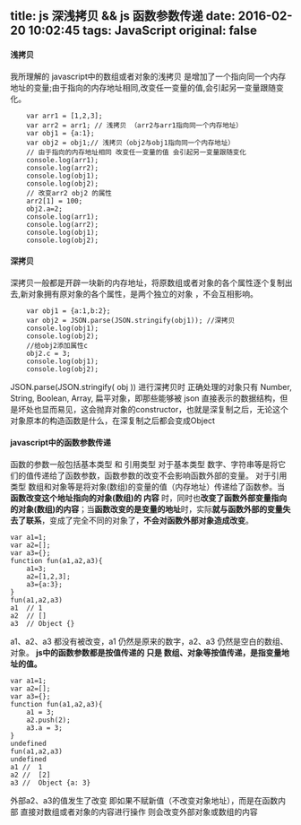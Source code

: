 title: js 深浅拷贝 &&  js 函数参数传递
date: 2016-02-20 10:02:45
tags: JavaScript
original: false
---
#### 浅拷贝
我所理解的 javascript中的数组或者对象的浅拷贝 是增加了一个指向同一个内存地址的变量;由于指向的内存地址相同,改变任一变量的值,会引起另一变量跟随变化。
<!-- more -->
        var arr1 = [1,2,3];
        var arr2 = arr1; // 浅拷贝 （arr2与arr1指向同一个内存地址）
        var obj1 = {a:1};
        var obj2 = obj1;// 浅拷贝（obj2与obj1指向同一个内存地址）
        // 由于指向的内存地址相同 改变任一变量的值 会引起另一变量跟随变化
        console.log(arr1);
        console.log(arr2);
        console.log(obj1);
        console.log(obj2);
        // 改变arr2 obj2 的属性 
        arr2[1] = 100;
        obj2.a=2;
        console.log(arr1);
        console.log(arr2);
        console.log(obj1);
        console.log(obj2);
#### 深拷贝
深拷贝一般都是开辟一块新的内存地址，将原数组或者对象的各个属性逐个复制出去,新对象拥有原对象的各个属性，是两个独立的对象 ，不会互相影响。

        var obj1 = {a:1,b:2};
        var obj2 = JSON.parse(JSON.stringify(obj1)); //深拷贝
        console.log(obj1);
        console.log(obj2);
        //给obj2添加属性c
        obj2.c = 3;
        console.log(obj1);
        console.log(obj2);
 JSON.parse(JSON.stringify( obj )) 进行深拷贝时 正确处理的对象只有 Number, String, Boolean, Array, 扁平对象，即那些能够被 json 直接表示的数据结构，但是坏处也显而易见，这会抛弃对象的constructor，也就是深复制之后，无论这个对象原本的构造函数是什么，在深复制之后都会变成Object

#### javascript中的函数参数传递
 函数的参数一般包括基本类型 和 引用类型 
对于基本类型 数字、字符串等是将它们的值传递给了函数参数，函数参数的改变不会影响函数外部的变量。
对于引用类型 数组和对象等是将对象(数组)的变量的值（内存地址）传递给了函数参。当**函数改变这个地址指向的对象(数组)的 内容** 时，同时也**改变了函数外部变量指向的对象(数组)的内容**；当**函数改变的是变量的地址**时，实际**就与函数外部的变量失去了联系**，变成了完全不同的对象了，**不会对函数外部对象造成改变**。
        
    var a1=1;
    var a2=[];
    var a3={};
    function fun(a1,a2,a3){
        a1=3;
        a2=[1,2,3];
        a3={a:3};
    }
    fun(a1,a2,a3)
    a1  // 1
    a2  // []
    a3  // Object {}
a1、a2、a3 都没有被改变，a1 仍然是原来的数字，a2、a3 仍然是空白的数组、对象。
**js中的函数参数都是按值传递的 只是 数组、对象等按值传递，是指变量地址的值。** 

    var a1=1;
    var a2=[];
    var a3={};
    function fun(a1,a2,a3){
        a1 = 3;
        a2.push(2);
        a3.a = 3;
    }
    undefined
    fun(a1,a2,a3)
    undefined
    a1 //  1
    a2 //  [2]
    a3 //  Object {a: 3}
外部a2、a3的值发生了改变
即如果不赋新值（不改变对象地址），而是在函数内部 直接对数组或者对象的内容进行操作  则会改变外部对象或数组的内容
